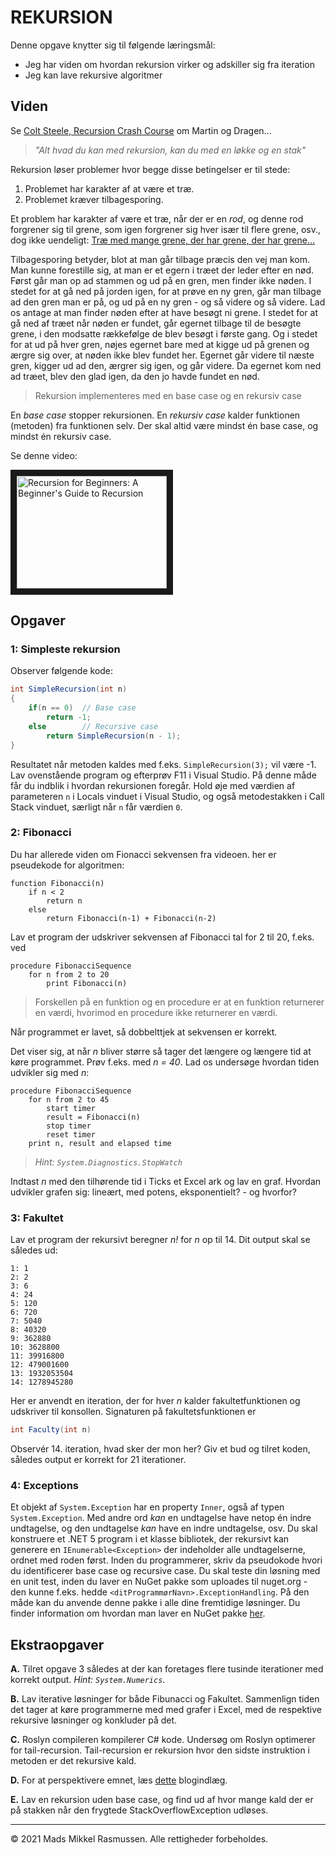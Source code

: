 # REKURSION
Denne opgave knytter sig til følgende læringsmål:
* Jeg har viden om hvordan rekursion virker og adskiller sig fra iteration
* Jeg kan lave rekursive algoritmer


## Viden
Se [Colt Steele, Recursion Crash Course](https://www.youtube.com/watch?v=lMBVwYrmFZQ) om Martin og Dragen...

> *"Alt hvad du kan med rekursion, kan du med en løkke og en stak"*

Rekursion løser problemer hvor begge disse betingelser er til stede:
<ol>
    <li>Problemet har karakter af at være et træ.
    <li>Problemet kræver tilbagesporing.
</ol>

Et problem har karakter af være et træ, når der er en *rod*, og denne rod forgrener sig til grene, som igen forgrener sig hver især til flere grene, osv., dog ikke uendeligt: [Træ med mange grene, der har grene, der har grene...](https://commons.wikimedia.org/wiki/Category:Quality_images_of_Juglans#/media/File:Nonac_16_Noyer_novembre_2013.jpg)

Tilbagesporing betyder, blot at man går tilbage præcis den vej man kom. Man kunne forestille sig, at man er et egern i træet der leder efter en nød. Først går man op ad stammen og ud på en gren, men finder ikke nøden. I stedet for at gå ned på jorden igen, for at prøve en ny gren, går man tilbage ad den gren man er på, og ud på en ny gren - og så videre og så videre. Lad os antage at man finder nøden efter at have besøgt ni grene. I stedet for at gå ned af træet når nøden er fundet, går egernet tilbage til de besøgte grene, i den modsatte rækkefølge de blev besøgt i første gang. Og i stedet for at ud på hver gren, nøjes egernet bare med at kigge ud på grenen og ærgre sig over, at nøden ikke blev fundet her. Egernet går videre til næste gren, kigger ud ad den, ærgrer sig igen, og går videre. Da egernet kom ned ad træet, blev den glad igen, da den jo havde fundet en nød.


> Rekursion implementeres med en base case og en rekursiv case

En *base case* stopper rekursionen. En *rekursiv case* kalder funktionen (metoden) fra funktionen selv. Der skal altid være mindst én base case, og mindst én rekursiv case.

Se denne video:

<a href="http://www.youtube.com/watch?feature=player_embedded&v=AfBqVVKg4GE
" target="_blank"><img src="http://img.youtube.com/vi/AfBqVVKg4GE/0.jpg" 
alt="Recursion for Beginners: A Beginner's Guide to Recursion" width="240" height="180" border="10" /></a>


## Opgaver
### 1: Simpleste rekursion
Observer følgende kode:
```cs
int SimpleRecursion(int n)
{
    if(n == 0)  // Base case
        return -1;
    else        // Recursive case
        return SimpleRecursion(n - 1);
}
```
Resultatet når metoden kaldes med f.eks. `SimpleRecursion(3);` vil være -1. Lav ovenstående program og efterprøv F11 i Visual Studio. På denne måde får du indblik i hvordan rekursionen foregår. Hold øje med værdien af parameteren `n` i Locals vinduet i Visual Studio, og også metodestakken i Call Stack vinduet, særligt når `n` får værdien `0`.

### 2: Fibonacci
Du har allerede viden om Fionacci sekvensen fra videoen. her er pseudekode for algoritmen:
```
function Fibonacci(n)
    if n < 2
        return n
    else
        return Fibonacci(n-1) + Fibonacci(n-2)
```
Lav et program der udskriver sekvensen af Fibonacci tal for 2 til 20, f.eks. ved
```
procedure FibonacciSequence
    for n from 2 to 20
        print Fibonacci(n)
``` 
> Forskellen på en funktion og en procedure er at en funktion returnerer en værdi, hvorimod en procedure ikke returnerer en værdi.

Når programmet er lavet, så dobbelttjek at sekvensen er korrekt. 

Det viser sig, at når *n* bliver større så tager det længere og længere tid at køre programmet. Prøv f.eks. med *n = 40*. Lad os undersøge hvordan tiden udvikler sig med *n*:
```
procedure FibonacciSequence
    for n from 2 to 45
        start timer
        result = Fibonacci(n)
        stop timer
        reset timer
    print n, result and elapsed time
``` 
> *Hint: `System.Diagnostics.StopWatch`*

Indtast *n* med den tilhørende tid i Ticks et Excel ark og lav en graf. Hvordan udvikler grafen sig: lineært, med potens, eksponentielt? - og hvorfor?

### 3: Fakultet 
Lav et program der rekursivt beregner *n!* for *n* op til 14. Dit output skal se således ud:
```
1: 1
2: 2
3: 6
4: 24
5: 120
6: 720
7: 5040
8: 40320
9: 362880
10: 3628800
11: 39916800
12: 479001600
13: 1932053504
14: 1278945280
```
Her er anvendt en iteration, der for hver *n* kalder fakultetfunktionen og udskriver til konsollen. Signaturen på fakultetsfunktionen er 
```cs
int Faculty(int n)
```
Observér 14. iteration, hvad sker der mon her? Giv et bud og tilret koden, således output er korrekt for 21 iterationer.

### 4: Exceptions
Et objekt af `System.Exception` har en property `Inner`, også af typen `System.Exception`. Med andre ord *kan* en undtagelse have netop én indre undtagelse, og den undtagelse *kan* have en indre undtagelse, osv. Du skal konstruere et .NET 5 program i et klasse bibliotek, der rekursivt kan generere en `IEnumerable<Exception>` der indeholder alle undtagelserne, ordnet med roden først. Inden du programmerer, skriv da pseudokode hvori du identificerer base case og recursive case. Du skal teste din løsning med en unit test, inden du laver en NuGet pakke som uploades til nuget.org - den kunne f.eks. hedde `<ditProgrammørNavn>.ExceptionHandling`. På den måde kan du anvende denne pakke i alle dine fremtidige løsninger. Du finder information om hvordan man laver en NuGet pakke 
[her](https://www.youtube.com/watch?v=bCoVexnomuk).


## Ekstraopgaver
**A.** Tilret opgave 3 således at der kan foretages flere tusinde iterationer med korrekt output. *Hint: `System.Numerics`*.

**B.** Lav iterative løsninger for både Fibunacci og Fakultet. Sammenlign tiden det tager at køre programmerne med med grafer i Excel, med de respektive rekursive løsninger og konkluder på det.

**C.** Roslyn compileren kompilerer C# kode. Undersøg om Roslyn optimerer for tail-recursion. Tail-recursion er rekursion hvor den sidste instruktion i metoden er det rekursive kald.

**D.** For at perspektivere emnet, læs [dette](https://www.educative.io/blog/recursion) blogindlæg.

**E.** Lav en rekursion uden base case, og find ud af hvor mange kald der er på stakken når den frygtede StackOverflowException udløses.
___
© 2021 Mads Mikkel Rasmussen. Alle rettigheder forbeholdes.